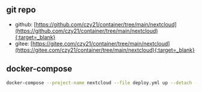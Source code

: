 ## git repo
  - github: [https://github.com/czy21/container/tree/main/nextcloud](https://github.com/czy21/container/tree/main/nextcloud){:target=_blank}
  - gitee: [https://gitee.com/czy21/container/tree/main/nextcloud](https://gitee.com/czy21/container/tree/main/nextcloud){:target=_blank}
## docker-compose
```bash
docker-compose --project-name nextcloud --file deploy.yml up --detach --remove-orphans
```